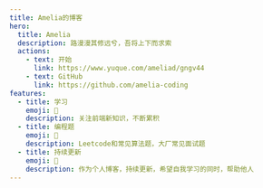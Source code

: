 ```yaml
---
title: Amelia的博客
hero:
  title: Amelia
  description: 路漫漫其修远兮，吾将上下而求索
  actions:
    - text: 开始
      link: https://www.yuque.com/ameliad/gngv44
    - text: GitHub
      link: https://github.com/amelia-coding
features:
  - title: 学习
    emoji: 💎
    description: 关注前端新知识，不断累积
  - title: 编程题
    emoji: 🌈
    description: Leetcode和常见算法题，大厂常见面试题
  - title: 持续更新
    emoji: 🚀
    description: 作为个人博客，持续更新，希望自我学习的同时，帮助他人
---
```

